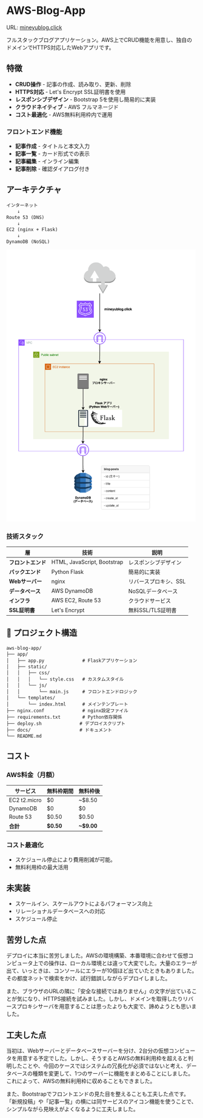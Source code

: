 # AWS-Blog-App

URL: [mineyublog.click](https://www.mineyublog.click)

フルスタックブログアプリケーション。AWS上でCRUD機能を用意し、独自のドメインでHTTPS対応したWebアプリです。


## 特徴

- **CRUD操作** - 記事の作成、読み取り、更新、削除
- **HTTPS対応** - Let's Encrypt SSL証明書を使用
- **レスポンシブデザイン** - Bootstrap 5を使用し簡易的に実装
- **クラウドネイティブ** - AWS フルマネージド
- **コスト最適化** - AWS無料利用枠内で運用

### フロントエンド機能

- **記事作成** - タイトルと本文入力
- **記事一覧** - カード形式での表示
- **記事編集** - インライン編集
- **記事削除** - 確認ダイアログ付き

## アーキテクチャ

```
インターネット
    ↓
Route 53 (DNS)
    ↓
EC2 (nginx + Flask)
    ↓
DynamoDB (NoSQL)
```
<!-- ![このブログアプリのアーキテクチャ](./images/blog-app-architecture.png) -->

<a>
  <img src="./images/blog-app-architecture.png" alt="サンプル画像" width="500">
</a>

### 技術スタック

| 層 | 技術 | 説明 |
|---|------|------|
| **フロントエンド** | HTML, JavaScript, Bootstrap | レスポンシブデザイン |
| **バックエンド** | Python Flask | 簡易的に実装 |
| **Webサーバー** | nginx | リバースプロキシ、SSL |
| **データベース** | AWS DynamoDB | NoSQLデータベース |
| **インフラ** | AWS EC2, Route 53 | クラウドサービス |
| **SSL証明書** | Let's Encrypt | 無料SSL/TLS証明書 |

## 📁 プロジェクト構造

```
aws-blog-app/
├── app/
│   ├── app.py              # Flaskアプリケーション
│   ├── static/
│   │   ├── css/
│   │   │   └── style.css   # カスタムスタイル
│   │   └── js/
│   │       └── main.js     # フロントエンドロジック
│   └── templates/
│       └── index.html      # メインテンプレート
├── nginx.conf              # nginx設定ファイル
├── requirements.txt        # Python依存関係
├── deploy.sh              # デプロイスクリプト
├── docs/                  # ドキュメント
└── README.md
```


## コスト

### AWS料金（月額）

| サービス | 無料枠期間 | 無料枠後 |
|---------|-----------|---------|
| EC2 t2.micro | $0 | ~$8.50 |
| DynamoDB | $0 | $0 |
| Route 53 | $0.50 | $0.50 |
| **合計** | **$0.50** | **~$9.00** |

### コスト最適化

- スケジュール停止により費用削減が可能。
- 無料利用枠の最大活用

## 未実装
- スケールイン、スケールアウトによるパフォーマンス向上
- リレーショナルデータベースへの対応
- スケジュール停止

## 苦労した点

デプロイに本当に苦労しました。AWSの環境構築、本番環境に合わせて仮想コンピュータ上での操作は、ローカル環境とは違って大変でした。大量のエラーが出て、いっときは、コンソールにエラーが10個ほど出ていたときもありました。
その都度ネットで検索をかけ、試行錯誤しながらデプロイしました。

また、ブラウザのURLの隣に「安全な接続ではありません」の文字が出ていることが気になり、HTTPS接続を試みました。しかし、ドメインを取得したりリバースプロキシサーバを用意することは思ったよりも大変で、諦めようとも思いました。

## 工夫した点

当初は、Webサーバーとデータベースサーバーを分け、2台分の仮想コンピュータを用意する予定でした。しかし、そうするとAWSの無料利用枠を超えると判明したことや、今回のケースではシステムの冗長化が必須ではないと考え、データベースの種類を変更して、1つのサーバーに機能をまとめることにしました。これによって、AWSの無料利用枠に収めることもできました。

また、Bootstrapでフロントエンドの見た目を整えることも工夫した点です。
「新規投稿」や「記事一覧」の横には同サービスのアイコン機能を使うことで、シンプルながら見映えがよくなるように工夫しました。
